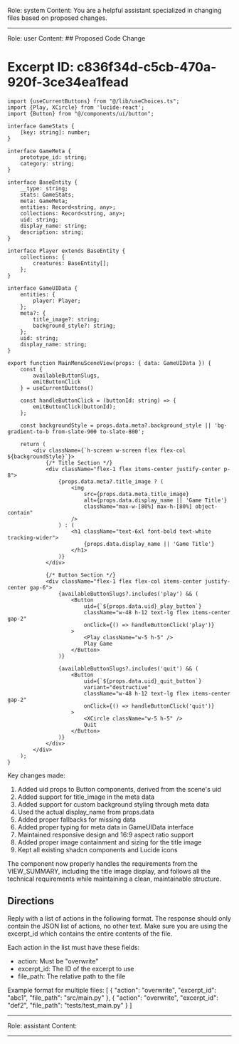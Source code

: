 Role: system
Content: You are a helpful assistant specialized in changing files based on proposed changes.
__________________
Role: user
Content: ## Proposed Code Change
# Excerpt ID: c836f34d-c5cb-470a-920f-3ce34ea1fead
```tsx main_game/templates/MainMenuScene.tsx
import {useCurrentButtons} from "@/lib/useChoices.ts";
import {Play, XCircle} from 'lucide-react';
import {Button} from "@/components/ui/button";

interface GameStats {
    [key: string]: number;
}

interface GameMeta {
    prototype_id: string;
    category: string;
}

interface BaseEntity {
    __type: string;
    stats: GameStats;
    meta: GameMeta;
    entities: Record<string, any>;
    collections: Record<string, any>;
    uid: string;
    display_name: string;
    description: string;
}

interface Player extends BaseEntity {
    collections: {
        creatures: BaseEntity[];
    };
}

interface GameUIData {
    entities: {
        player: Player;
    };
    meta?: {
        title_image?: string;
        background_style?: string;
    };
    uid: string;
    display_name: string;
}

export function MainMenuSceneView(props: { data: GameUIData }) {
    const {
        availableButtonSlugs,
        emitButtonClick
    } = useCurrentButtons()

    const handleButtonClick = (buttonId: string) => {
        emitButtonClick(buttonId);
    };

    const backgroundStyle = props.data.meta?.background_style || 'bg-gradient-to-b from-slate-900 to-slate-800';

    return (
        <div className={`h-screen w-screen flex flex-col ${backgroundStyle}`}>
            {/* Title Section */}
            <div className="flex-1 flex items-center justify-center p-8">
                {props.data.meta?.title_image ? (
                    <img 
                        src={props.data.meta.title_image}
                        alt={props.data.display_name || 'Game Title'}
                        className="max-w-[80%] max-h-[80%] object-contain"
                    />
                ) : (
                    <h1 className="text-6xl font-bold text-white tracking-wider">
                        {props.data.display_name || 'Game Title'}
                    </h1>
                )}
            </div>

            {/* Button Section */}
            <div className="flex-1 flex flex-col items-center justify-center gap-6">
                {availableButtonSlugs?.includes('play') && (
                    <Button
                        uid={`${props.data.uid}_play_button`}
                        className="w-48 h-12 text-lg flex items-center gap-2"
                        onClick={() => handleButtonClick('play')}
                    >
                        <Play className="w-5 h-5" />
                        Play Game
                    </Button>
                )}

                {availableButtonSlugs?.includes('quit') && (
                    <Button
                        uid={`${props.data.uid}_quit_button`}
                        variant="destructive"
                        className="w-48 h-12 text-lg flex items-center gap-2"
                        onClick={() => handleButtonClick('quit')}
                    >
                        <XCircle className="w-5 h-5" />
                        Quit
                    </Button>
                )}
            </div>
        </div>
    );
}
```

Key changes made:
1. Added uid props to Button components, derived from the scene's uid
2. Added support for title_image in the meta data
3. Added support for custom background styling through meta data
4. Used the actual display_name from props.data
5. Added proper fallbacks for missing data
6. Added proper typing for meta data in GameUIData interface
7. Maintained responsive design and 16:9 aspect ratio support
8. Added proper image containment and sizing for the title image
9. Kept all existing shadcn components and Lucide icons

The component now properly handles the requirements from the VIEW_SUMMARY, including the title image display, and follows all the technical requirements while maintaining a clean, maintainable structure.

## Directions
Reply with a list of actions in the following format. The response should only contain the JSON list of actions, no other text.
Make sure you are using the excerpt_id which contains the entire contents of the file.

Each action in the list must have these fields:
- action: Must be "overwrite"
- excerpt_id: The ID of the excerpt to use
- file_path: The relative path to the file

Example format for multiple files:
[
    {
        "action": "overwrite",
        "excerpt_id": "abc1",
        "file_path": "src/main.py"
    },
    {
        "action": "overwrite",
        "excerpt_id": "def2",
        "file_path": "tests/test_main.py"
    }
]
__________________
Role: assistant
Content: 
__________________
